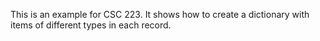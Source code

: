 This is an example for CSC 223. It shows how to create a dictionary with items of different types in each record.
